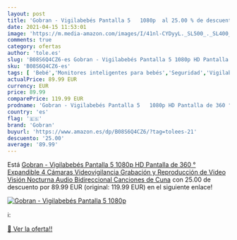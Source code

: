 ```yaml
---
layout: post
title: 'Gobran - Vigilabebés Pantalla 5   1080p  al 25.00 % de descuento'
date: 2021-04-15 11:53:01
image: 'https://m.media-amazon.com/images/I/41nl-CYDyyL._SL500_._SL400_.jpg'
comments: true
category: ofertas
author: 'tole.es'
slug: 'B08S6Q4CZ6-es Gobran - Vigilabebés Pantalla 5 1080p HD Pantalla de 360 °...'
sku: 'B08S6Q4CZ6-es'
tags: [ 'Bebé','Monitores inteligentes para bebés','Seguridad','Vigilabebés','gobran','vigilabebés', ]
actualPrice: 89.99 EUR
currency: EUR
price: 89.99
comparePrice: 119.99 EUR
prodname: 'Gobran - Vigilabebés Pantalla 5   1080p HD Pantalla de 360 ° Expandible 4 Cámaras  Videovigilancia  Grabación y Reproducción de Video  Visión Nocturna  Audio Bidireccional  Canciones de Cuna'
country: 'es'
flag: '🇪🇸'
brand: 'Gobran'
buyurl: 'https://www.amazon.es/dp/B08S6Q4CZ6/?tag=tolees-21'
descuento: '25.00'
average: '89.99'
---
```


Está [Gobran - Vigilabebés Pantalla 5   1080p HD Pantalla de 360 ° Expandible 4 Cámaras  Videovigilancia  Grabación y Reproducción de Video  Visión Nocturna  Audio Bidireccional  Canciones de Cuna](https://www.amazon.es/dp/B08S6Q4CZ6/?tag=tolees-21) con 25.00 de descuento por 89.99 EUR (original: 119.99 EUR) en el siguiente enlace!

[![Gobran - Vigilabebés Pantalla 5   1080p ](https://m.media-amazon.com/images/I/41nl-CYDyyL._SL500_._SL400_.jpg)](https://www.amazon.es/dp/B08S6Q4CZ6/?tag=tolees-21)

ℹ️:


[🛒 Ver la oferta!!](https://www.amazon.es/dp/B08S6Q4CZ6/?tag=tolees-21)
